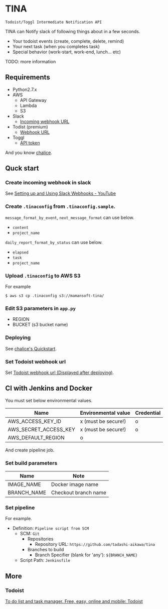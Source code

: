 TINA
====

`Todoist/Toggl Intermediate Notification API`

TINA can Notify slack of following things about in a few seconds.   

* Your todoist events (create, complete, delete, remind)
* Your next task (when you completes task)
* Special behavior (work-start, work-end, lunch... etc)
 
TODO: more information
 

## Requirements

* Python2.7.x
* AWS
    * API Gateway
    * Lambda
    * S3
* Slack
    * [Incoming webhook URL](https://api.slack.com/incoming-webhooks)  
* Todist (premium)
    * [Webhook URL](https://developer.todoist.com/index.html)
* Toggl
    * [API token](https://github.com/toggl/toggl_api_docs)

And you know [chalice](https://github.com/awslabs/chalice).

## Quck start

### Create incoming webhook in slack

See [Setting up and Using Slack Webhooks - YouTube](https://www.youtube.com/watch?v=BcobxHl5wdc)

### Create `.tinaconfig` from `.tinaconfig.sample`.

`message_format_by_event`, `next_message_format` can use below.

* `content`
* `project_name`

`daily_report_format_by_status` can use below.

* `elapsed`
* `task`
* `project_name`

### Upload `.tinaconfig` to AWS S3

For example

```
$ aws s3 cp .tinaconfig s3://mamansoft-tina/
```

### Edit S3 parameters in `app.py`

* REGION
* BUCKET (s3 bucket name)

### Deploying

See [chalice's Quickstart](https://github.com/awslabs/chalice).

### Set Todoist webhook url

Set [Todoist webhook url (Displayed after deploying)](https://developer.todoist.com/#webhooks).


## CI with Jenkins and Docker

You must set below environmental values.

|          Name         | Environmental value | Credential |
|-----------------------|---------------------|------------|
| AWS_ACCESS_KEY_ID     | x (must be secure!) | o          |
| AWS_SECRET_ACCESS_KEY | x (must be secure!) | o          |
| AWS_DEFAULT_REGION    | o                   |            |

And create pipeline job.

### Set build parameters

|     Name    |         Note         |
|-------------|----------------------|
| IMAGE_NAME  | Docker image name    |
| BRANCH_NAME | Checkout branch name |

### Set pipeline

For example.

* Definition: `Pipeline script from SCM`
    * SCM: `Git`
        * Repositories
            * Repository URL: `https://github.com/tadashi-aikawa/tina`
        * Branches to build
            * Branch Specifier (blank for 'any'): `${BRANCH_NAME}`
    * Script Path: `Jenkinsfile`

## More

### Todoist

<a class="embedly-card" href="https://todoist.com/">To do list and task manager. Free, easy, online and mobile: Todoist</a>
<script async src="//cdn.embedly.com/widgets/platform.js" charset="UTF-8"></script>

